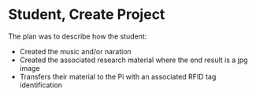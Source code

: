 # Student, Create Project

The plan was to describe how the student:
* Created the music and/or naration
* Created the associated research material where the end result is a jpg image
* Transfers their material to the Pi with an associated RFID tag identification
